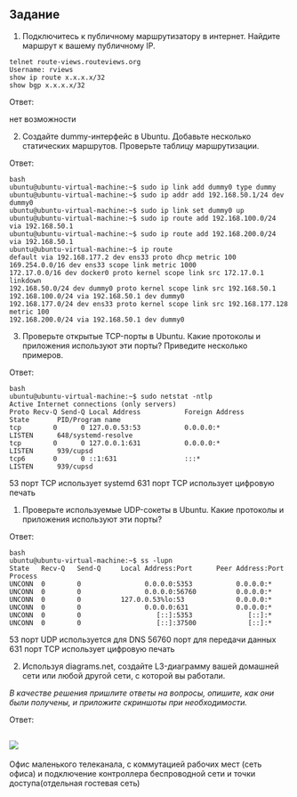 ## Задание

1. Подключитесь к публичному маршрутизатору в интернет. Найдите маршрут к вашему публичному IP.

 ```
telnet route-views.routeviews.org
Username: rviews
show ip route x.x.x.x/32
show bgp x.x.x.x/32
```

Ответ: 

нет возможности

2. Создайте dummy-интерфейс в Ubuntu. Добавьте несколько статических маршрутов. Проверьте таблицу маршрутизации.
 
Ответ:
```
bash
ubuntu@ubuntu-virtual-machine:~$ sudo ip link add dummy0 type dummy
ubuntu@ubuntu-virtual-machine:~$ sudo ip addr add 192.168.50.1/24 dev dummy0
ubuntu@ubuntu-virtual-machine:~$ sudo ip link set dummy0 up
ubuntu@ubuntu-virtual-machine:~$ sudo ip route add 192.168.100.0/24 via 192.168.50.1
ubuntu@ubuntu-virtual-machine:~$ sudo ip route add 192.168.200.0/24 via 192.168.50.1
ubuntu@ubuntu-virtual-machine:~$ ip route 
default via 192.168.177.2 dev ens33 proto dhcp metric 100 
169.254.0.0/16 dev ens33 scope link metric 1000 
172.17.0.0/16 dev docker0 proto kernel scope link src 172.17.0.1 linkdown 
192.168.50.0/24 dev dummy0 proto kernel scope link src 192.168.50.1 
192.168.100.0/24 via 192.168.50.1 dev dummy0 
192.168.177.0/24 dev ens33 proto kernel scope link src 192.168.177.128 metric 100 
192.168.200.0/24 via 192.168.50.1 dev dummy0 
```

3. Проверьте открытые TCP-порты в Ubuntu. Какие протоколы и приложения используют эти порты? Приведите несколько примеров.

Ответ: 
```
bash 
ubuntu@ubuntu-virtual-machine:~$ sudo netstat -ntlp 
Active Internet connections (only servers)
Proto Recv-Q Send-Q Local Address           Foreign Address         State       PID/Program name    
tcp        0      0 127.0.0.53:53           0.0.0.0:*               LISTEN      648/systemd-resolve 
tcp        0      0 127.0.0.1:631           0.0.0.0:*               LISTEN      939/cupsd           
tcp6       0      0 ::1:631                 :::*                    LISTEN      939/cupsd          
```

53 порт TCP использует systemd
631 порт TCP использует цифровую печать

1. Проверьте используемые UDP-сокеты в Ubuntu. Какие протоколы и приложения используют эти порты?

Ответ:

```
bash
ubuntu@ubuntu-virtual-machine:~$ ss -lupn
State   Recv-Q   Send-Q     Local Address:Port      Peer Address:Port  Process  
UNCONN  0        0                0.0.0.0:5353           0.0.0.0:*              
UNCONN  0        0                0.0.0.0:56760          0.0.0.0:*              
UNCONN  0        0          127.0.0.53%lo:53             0.0.0.0:*              
UNCONN  0        0                0.0.0.0:631            0.0.0.0:*              
UNCONN  0        0                   [::]:5353              [::]:*              
UNCONN  0        0                   [::]:37500             [::]:*  
```
53 порт UDP используется для DNS
56760 порт для передачи данных
631 порт TCP использует цифровую печать


2. Используя diagrams.net, создайте L3-диаграмму вашей домашней сети или любой другой сети, с которой вы работали. 

*В качестве решения пришлите ответы на вопросы, опишите, как они были получены, и приложите скриншоты при необходимости.*

Ответ: 

![](https://i.ibb.co/G0zPSkX/image.jpg)
 ---

Офис маленького телеканала, с коммутацией рабочих мест (сеть офиса) и подключение контроллера беспроводной сети и точки доступа(отдельная гостевая сеть)